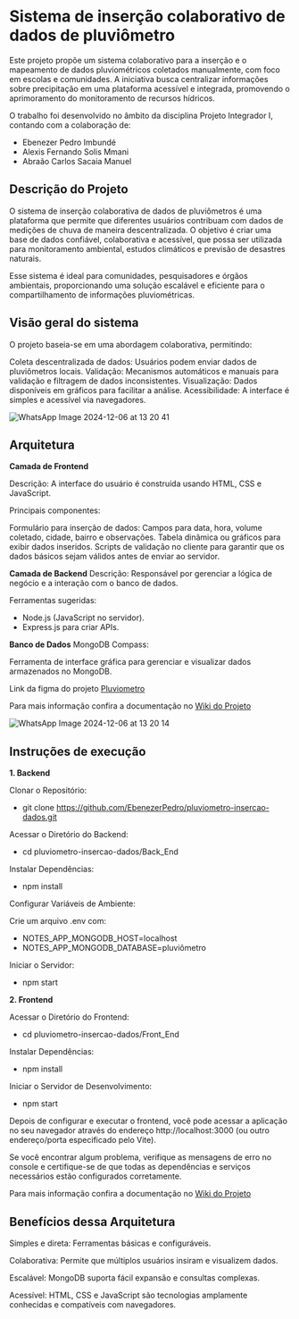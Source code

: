# Sistema de inserção colaborativo de dados de pluviômetro

Este projeto propõe um sistema colaborativo para a inserção e o mapeamento de dados pluviométricos coletados manualmente, com foco em escolas e comunidades. A iniciativa busca centralizar informações sobre precipitação em uma plataforma acessível e integrada, promovendo o aprimoramento do monitoramento de recursos hídricos.

O trabalho foi desenvolvido no âmbito da disciplina Projeto Integrador I, contando com a colaboração de:

* Ebenezer Pedro Imbundé
* Alexis Fernando Solis Mmani
* Abraão Carlos Sacaia Manuel

## Descrição do Projeto

O sistema de inserção colaborativa de dados de pluviômetros é uma plataforma que permite que diferentes usuários contribuam com dados de medições de chuva de maneira descentralizada. O objetivo é criar uma base de dados confiável, colaborativa e acessível, que possa ser utilizada para monitoramento ambiental, estudos climáticos e previsão de desastres naturais.

Esse sistema é ideal para comunidades, pesquisadores e órgãos ambientais, proporcionando uma solução escalável e eficiente para o compartilhamento de informações pluviométricas.

## Visão geral do sistema

O projeto baseia-se em uma abordagem colaborativa, permitindo:

Coleta descentralizada de dados: Usuários podem enviar dados de pluviômetros locais.
Validação: Mecanismos automáticos e manuais para validação e filtragem de dados inconsistentes.
Visualização: Dados disponíveis em gráficos para facilitar a análise.
Acessibilidade: A interface é simples e acessível via navegadores.

![WhatsApp Image 2024-12-06 at 13 20 41](https://github.com/user-attachments/assets/97e738b7-96d3-44e2-b426-f126ba0a2a93)

## Arquitetura 

**Camada de Frontend**

Descrição: A interface do usuário é construída usando HTML, CSS e JavaScript.

Principais componentes:

Formulário para inserção de dados: Campos para data, hora, volume coletado, cidade, bairro e observações.
Tabela dinâmica ou gráficos para exibir dados inseridos.
Scripts de validação no cliente para garantir que os dados básicos sejam válidos antes de enviar ao servidor.

**Camada de Backend**
Descrição: Responsável por gerenciar a lógica de negócio e a interação com o banco de dados.

Ferramentas sugeridas:

* Node.js (JavaScript no servidor).
* Express.js para criar APIs.

**Banco de Dados**
MongoDB Compass:

Ferramenta de interface gráfica para gerenciar e visualizar dados armazenados no MongoDB.

Link da figma do projeto [Pluviometro](https://www.figma.com/design/0xbMHH0InTiDjTUKUT0e32/PLUVIOMETRO)

Para mais informação confira a documentação no [Wiki do Projeto](https://github.com/EbenezerPedro/pluviometro-insercao-dados/wiki/1.Proposta)

![WhatsApp Image 2024-12-06 at 13 20 14](https://github.com/user-attachments/assets/68121952-c613-4101-9630-2e696eed0439)


## Instruções de execução

**1. Backend**

Clonar o Repositório:

* git clone https://github.com/EbenezerPedro/pluviometro-insercao-dados.git

Acessar o Diretório do Backend:

* cd pluviometro-insercao-dados/Back_End

Instalar Dependências:

* npm install

Configurar Variáveis de Ambiente:

Crie um arquivo .env com:

* NOTES_APP_MONGODB_HOST=localhost  
* NOTES_APP_MONGODB_DATABASE=pluviômetro

Iniciar o Servidor:

* npm start

**2. Frontend**

Acessar o Diretório do Frontend:

* cd pluviometro-insercao-dados/Front_End

Instalar Dependências:

* npm install

Iniciar o Servidor de Desenvolvimento:

* npm start

Depois de configurar e executar o frontend, você pode acessar a aplicação no seu navegador através do endereço http://localhost:3000 (ou outro endereço/porta especificado pelo Vite).

Se você encontrar algum problema, verifique as mensagens de erro no console e certifique-se de que todas as dependências e serviços necessários estão configurados corretamente.

Para mais informação confira a documentação no [Wiki do Projeto](https://github.com/EbenezerPedro/pluviometro-insercao-dados/wiki/Instru%C3%A7%C3%B5es-de-Execu%C3%A7%C3%A3o)

## Benefícios dessa Arquitetura

Simples e direta: Ferramentas básicas e configuráveis.

Colaborativa: Permite que múltiplos usuários insiram e visualizem dados.

Escalável: MongoDB suporta fácil expansão e consultas complexas.

Acessível: HTML, CSS e JavaScript são tecnologias amplamente conhecidas e compatíveis com navegadores.









